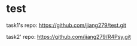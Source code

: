 # test
task1's repo:
https://github.com/jiang279/test.git

task2' repo:
https://github.com/jiang279/R4Psy.git
